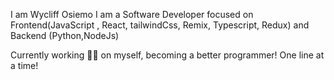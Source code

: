 I am Wycliff Osiemo 
I am a Software Developer focused on Frontend(JavaScript , React, tailwindCss, Remix, Typescript, Redux) and Backend (Python,NodeJs)

Currently working 👨‍🍳 on myself, becoming a better programmer! One line at a time!
